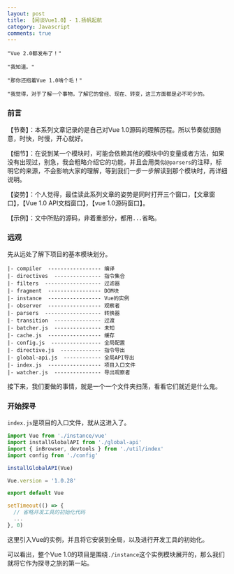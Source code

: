 ```yaml
---
layout: post
title: 【闲谈Vue1.0】- 1.扬帆起航
category: Javascript
comments: true
---
```


```
"Vue 2.0都发布了！"

"我知道。"

"那你还抱着Vue 1.0啃个毛！"

"我觉得，对于了解一个事物，了解它的曾经、现在、转变，这三方面都是必不可少的。
```

### 前言

【节奏】：本系列文章记录的是自己对Vue 1.0源码的理解历程。所以节奏就很随意，时快，时慢，开心就好。

【细节】：在说到某一个模块时，可能会依赖其他的模块中的变量或者方法，如果没有出现过，别急，我会粗略介绍它的功能，并且会用类似`@parsers`的注释，标明它的来源，不会影响大家的理解，等到我们一步一步解读到那个模块时，再详细说明。

【姿势】：个人觉得，最佳读此系列文章的姿势是同时打开三个窗口，【文章窗口】，【Vue 1.0 API文档窗口】，【vue 1.0源码窗口】。

【示例】：文中所贴的源码，非着重部分，都用`...`省略。

### 远观

先从远处了解下项目的基本模块划分。

```
|- compiler  ----------------- 编译
|- directives  --------------- 指令集合
|- filters  ------------------ 过滤器
|- fragment  ----------------- DOM块
|- instance  ----------------- Vue的实例
|- observer  ----------------- 观察者
|- parsers  ------------------ 转换器
|- transition  --------------- 过渡
|- batcher.js  --------------- 未知
|- cache.js  ----------------- 缓存
|- config.js  ---------------- 全局配置
|- directive.js  ------------- 指令导出
|- global-api.js  ------------ 全局API导出
|- index.js  ----------------- 项目入口文件
|- watcher.js  --------------- 导出观察者

```

接下来，我们要做的事情，就是一个一个文件夹扫荡，看看它们就近是什么鬼。

### 开始探寻

`index.js`是项目的入口文件，就从这进入了。

```javascript
import Vue from './instance/vue'
import installGlobalAPI from './global-api'
import { inBrowser, devtools } from './util/index'
import config from './config'

installGlobalAPI(Vue)

Vue.version = '1.0.28'

export default Vue

setTimeout(() => {
  // 省略开发工具的初始化代码
  ...
}, 0)
```

这里引入Vue的实例，并且将它安装到全局，以及进行开发工具的初始化。

可以看出，整个Vue 1.0的项目是围绕`./instance`这个实例模块展开的，那么我们就将它作为探寻之旅的第一站。
